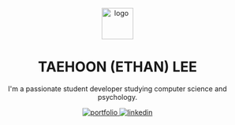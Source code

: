 <p align=center>
  <img src="https://www.taehoonlee.dev/logo.png" alt="logo" style="width:64px" />
</p>

<h1 align=center>TAEHOON (ETHAN) LEE</h1>

<p align=center>
  I'm a passionate student developer studying computer science and psychology.
</p>

<p align=center>
  <a href="https://taehoonlee.dev/">
    <img src="https://img.shields.io/badge/portfolio-060606?style=for-the-badge" alt="portfolio" />
  </a>
  <a href="https://www.linkedin.com/in/ethantlee/">
    <img src="https://img.shields.io/badge/linkedin-0a66c2?style=for-the-badge" alt="linkedin">
  </a>
</p>

<!-- <p align=center>
  <img src="https://github-profile-summary-cards.vercel.app/api/cards/profile-details?username=ethn1ee&theme=dark" alt="summary" />
</p> -->

